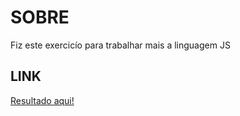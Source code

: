 # SOBRE
Fiz este exercicío para trabalhar mais a linguagem JS

## LINK
[Resultado aqui!](https://joaopedroac.github.io/Exercicios/Calculo%20de%20IMC)
